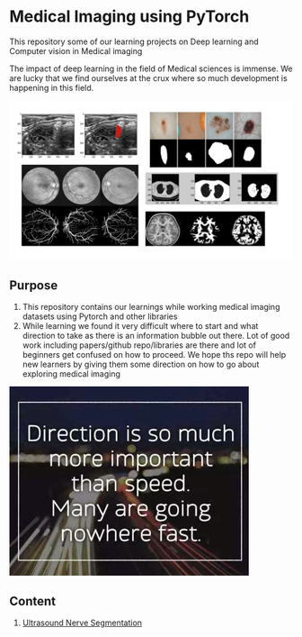 # Medical Imaging using PyTorch
This repository some of our learning projects on Deep learning and Computer vision in Medical imaging

The impact of deep learning in the field of Medical sciences is immense. We are lucky that we find ourselves at the crux where so much development is happening in this field. 

![medical_images](medical_imaging.png)

## Purpose
1. This repository contains our learnings while working medical imaging datasets using Pytorch and other libraries
2. While learning we found it very difficult where to start and what direction to take as there is an information bubble out there. Lot of good work including papers/github repo/libraries are there and lot of beginners get confused on how to proceed. We hope ths repo will help new learners by giving them some direction on how to go about exploring medical imaging

![Direction](direction.jpg)


## Content
1. [Ultrasound Nerve Segmentation](https://github.com/deepSattva/medicalimaging-pytorch/tree/master/ultrasound-nervesegmentation)
